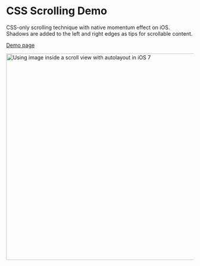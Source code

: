 # CSS Scrolling Demo
CSS-only scrolling technique with native momentum effect on iOS.
Shadows are added to the left and right edges as tips for scrollable content.

[Demo page](http://jsbin.com/ejapig/5)

<img src='https://raw.github.com/evgenyneu/ios-imagescroll/master/image_scroll.png' width='556' alt='Using image inside a scroll view with autolayout in iOS 7'>
